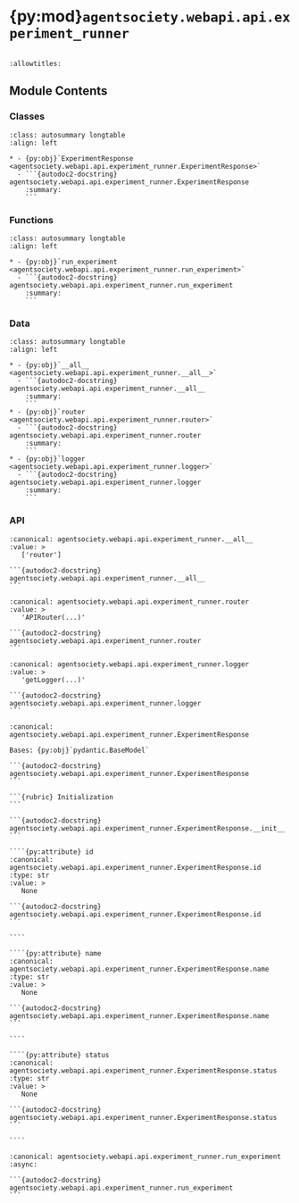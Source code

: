 # {py:mod}`agentsociety.webapi.api.experiment_runner`

```{py:module} agentsociety.webapi.api.experiment_runner
```

```{autodoc2-docstring} agentsociety.webapi.api.experiment_runner
:allowtitles:
```

## Module Contents

### Classes

````{list-table}
:class: autosummary longtable
:align: left

* - {py:obj}`ExperimentResponse <agentsociety.webapi.api.experiment_runner.ExperimentResponse>`
  - ```{autodoc2-docstring} agentsociety.webapi.api.experiment_runner.ExperimentResponse
    :summary:
    ```
````

### Functions

````{list-table}
:class: autosummary longtable
:align: left

* - {py:obj}`run_experiment <agentsociety.webapi.api.experiment_runner.run_experiment>`
  - ```{autodoc2-docstring} agentsociety.webapi.api.experiment_runner.run_experiment
    :summary:
    ```
````

### Data

````{list-table}
:class: autosummary longtable
:align: left

* - {py:obj}`__all__ <agentsociety.webapi.api.experiment_runner.__all__>`
  - ```{autodoc2-docstring} agentsociety.webapi.api.experiment_runner.__all__
    :summary:
    ```
* - {py:obj}`router <agentsociety.webapi.api.experiment_runner.router>`
  - ```{autodoc2-docstring} agentsociety.webapi.api.experiment_runner.router
    :summary:
    ```
* - {py:obj}`logger <agentsociety.webapi.api.experiment_runner.logger>`
  - ```{autodoc2-docstring} agentsociety.webapi.api.experiment_runner.logger
    :summary:
    ```
````

### API

````{py:data} __all__
:canonical: agentsociety.webapi.api.experiment_runner.__all__
:value: >
   ['router']

```{autodoc2-docstring} agentsociety.webapi.api.experiment_runner.__all__
```

````

````{py:data} router
:canonical: agentsociety.webapi.api.experiment_runner.router
:value: >
   'APIRouter(...)'

```{autodoc2-docstring} agentsociety.webapi.api.experiment_runner.router
```

````

````{py:data} logger
:canonical: agentsociety.webapi.api.experiment_runner.logger
:value: >
   'getLogger(...)'

```{autodoc2-docstring} agentsociety.webapi.api.experiment_runner.logger
```

````

`````{py:class} ExperimentResponse(/, **data: typing.Any)
:canonical: agentsociety.webapi.api.experiment_runner.ExperimentResponse

Bases: {py:obj}`pydantic.BaseModel`

```{autodoc2-docstring} agentsociety.webapi.api.experiment_runner.ExperimentResponse
```

```{rubric} Initialization
```

```{autodoc2-docstring} agentsociety.webapi.api.experiment_runner.ExperimentResponse.__init__
```

````{py:attribute} id
:canonical: agentsociety.webapi.api.experiment_runner.ExperimentResponse.id
:type: str
:value: >
   None

```{autodoc2-docstring} agentsociety.webapi.api.experiment_runner.ExperimentResponse.id
```

````

````{py:attribute} name
:canonical: agentsociety.webapi.api.experiment_runner.ExperimentResponse.name
:type: str
:value: >
   None

```{autodoc2-docstring} agentsociety.webapi.api.experiment_runner.ExperimentResponse.name
```

````

````{py:attribute} status
:canonical: agentsociety.webapi.api.experiment_runner.ExperimentResponse.status
:type: str
:value: >
   None

```{autodoc2-docstring} agentsociety.webapi.api.experiment_runner.ExperimentResponse.status
```

````

`````

````{py:function} run_experiment(request: fastapi.Request, config: typing.Dict[str, typing.Any]) -> agentsociety.webapi.models.ApiResponseWrapper[agentsociety.webapi.api.experiment_runner.ExperimentResponse]
:canonical: agentsociety.webapi.api.experiment_runner.run_experiment
:async:

```{autodoc2-docstring} agentsociety.webapi.api.experiment_runner.run_experiment
```
````
